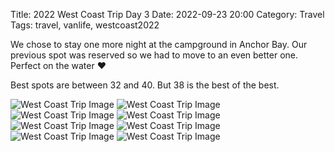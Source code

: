 Title: 2022 West Coast Trip Day 3
Date: 2022-09-23 20:00
Category: Travel
Tags: travel, vanlife, westcoast2022

We chose to stay one more night at the campground in Anchor Bay. Our previous spot was reserved so we had to move to an even better one. Perfect on the water ❤️

Best spots are between 32 and 40. But 38 is the best of the best. 

![West Coast Trip Image]({static}/images/2022/westcoast2022-11.jpeg)
![West Coast Trip Image]({static}/images/2022/westcoast2022-12.jpeg)
![West Coast Trip Image]({static}/images/2022/westcoast2022-13.jpeg)
![West Coast Trip Image]({static}/images/2022/westcoast2022-14.jpeg)
![West Coast Trip Image]({static}/images/2022/westcoast2022-15.jpeg)
![West Coast Trip Image]({static}/images/2022/westcoast2022-16.jpeg)
![West Coast Trip Image]({static}/images/2022/westcoast2022-17.jpeg)
![West Coast Trip Image]({static}/images/2022/westcoast2022-18.jpeg)

